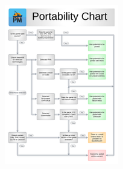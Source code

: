 <a href="../../assets/images/diagram.png" class="glightbox" data-title="Diagram Overview">
  <img src="../../assets/images/diagram.png" alt="Diagram Overview" width="300">
</a>

